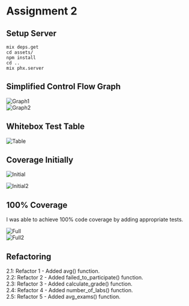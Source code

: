 # Assignment 2

## Setup Server

`mix deps.get`  
`cd assets/`  
`npm install`  
`cd ..`  
`mix phx.server`  

## Simplified Control Flow Graph

![Graph1](assets/graphp1.png)  
![Graph2](assets/graphp2.png)

## Whitebox Test Table

![Table](assets/table.png)

## Coverage Initially

![Initial](assets/initcov.png)  

![Initial2](assets/initcovhtml.png)

## 100% Coverage

I was able to achieve 100% code coverage by adding appropriate tests.

![Full](assets/fullcov.png)  
![Full2](assets/fullcovhtml.png)

## Refactoring

2.1: Refactor 1 - Added avg() function.  
2.2: Refactor 2 - Added failed_to_participate() function.  
2.3: Refactor 3 - Added calculate_grade() function.  
2.4: Refactor 4 - Added number_of_labs() function.  
2.5: Refactor 5 - Added avg_exams() function.  